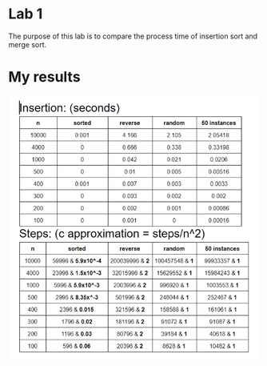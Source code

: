 # Lab 1
The purpose of this lab is to compare the process time of insertion sort and merge sort.
# My results
![](images/Capture.PNG)
